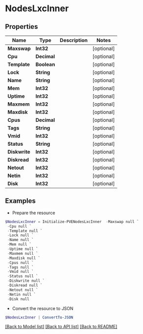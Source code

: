 # NodesLxcInner
## Properties

Name | Type | Description | Notes
------------ | ------------- | ------------- | -------------
**Maxswap** | **Int32** |  | [optional] 
**Cpu** | **Decimal** |  | [optional] 
**Template** | **Boolean** |  | [optional] 
**Lock** | **String** |  | [optional] 
**Name** | **String** |  | [optional] 
**Mem** | **Int32** |  | [optional] 
**Uptime** | **Int32** |  | [optional] 
**Maxmem** | **Int32** |  | [optional] 
**Maxdisk** | **Int32** |  | [optional] 
**Cpus** | **Decimal** |  | [optional] 
**Tags** | **String** |  | [optional] 
**Vmid** | **Int32** |  | [optional] 
**Status** | **String** |  | [optional] 
**Diskwrite** | **Int32** |  | [optional] 
**Diskread** | **Int32** |  | [optional] 
**Netout** | **Int32** |  | [optional] 
**Netin** | **Int32** |  | [optional] 
**Disk** | **Int32** |  | [optional] 

## Examples

- Prepare the resource
```powershell
$NodesLxcInner = Initialize-PVENodesLxcInner  -Maxswap null `
 -Cpu null `
 -Template null `
 -Lock null `
 -Name null `
 -Mem null `
 -Uptime null `
 -Maxmem null `
 -Maxdisk null `
 -Cpus null `
 -Tags null `
 -Vmid null `
 -Status null `
 -Diskwrite null `
 -Diskread null `
 -Netout null `
 -Netin null `
 -Disk null
```

- Convert the resource to JSON
```powershell
$NodesLxcInner | ConvertTo-JSON
```

[[Back to Model list]](../README.md#documentation-for-models) [[Back to API list]](../README.md#documentation-for-api-endpoints) [[Back to README]](../README.md)

